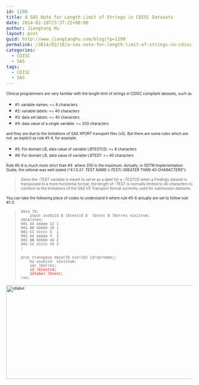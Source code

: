 ```yaml
---
id: 1298
title: A SAS Note for Length Limit of Strings in CDISC Datasets
date: 2014-02-18T23:37:22+00:00
author: Jiangtang Hu
layout: post
guid: http://www.jiangtanghu.com/blog/?p=1298
permalink: /2014/02/18/a-sas-note-for-length-limit-of-strings-in-cdisc-datasets/
categories:
  - CDISC
  - SAS
tags:
  - CDISC
  - SAS
---
```

<font size="1">Clinical programmers are very familiar with the length limit of strings in CDISC compliant datasets, such as</font>

  * <font size="1">#1: variable names: <= 8 characters</font>
  * <font size="1">#2: variable labels: <= 40 characters</font>
  * <font size="1">#3: data set labels: <= 40 characters</font>
  * <font size="1">#4: data value of a single variable: <= 200 characters</font>

<font size="1">and they are due to the limitations of SAS XPORT transport files (v5). But there are some rules which are not&#160; as explicit as rule #1-4, for example,</font>

  * <font size="1">#5: For domain LB, data value of variable LBTESTCD: <= 8 characters</font>
  * <font size="1">#6: For domain LB, data value of variable LBTEST: <= 40 characters</font>

<font size="1">Rule #5-6 is much more strict than #4&#160; where 200 is the maximum. Actually, in SDTM Implementation Guide, the rational was well stated (“<em>4.1.5.3.1&#160; TEST NAME (&#8211;TEST) GREATER THAN 40 CHARACTERS</em>”):</font>

> <font size="1">Since the &#8211;TEST variable is meant to serve as a label for a &#8211;TESTCD when a Findings dataset is transposed to a more horizontal format, the length of &#8211;TEST is normally limited to 40 characters to conform to the limitations of the SAS V5 Transport format currently used for submission datasets.</font>

<font size="1">You can take the following piece of codes to understand it where rule #5-6 actually are set to follow rule #1-2:</font>

> <font size="1" face="Courier New">data lb; <br />&#160;&#160;&#160; input usubjid $ lbtestcd $&#160; lbtest $ lborres visitnum; <br />datalines; <br />001 AA aaaaa 12 1 <br />001 BB bbbbb 20 1 <br />001 CC ccccc 3&#160; 1 <br />001 AA aaaaa 4&#160; 2 <br />001 BB bbbbb 40 2 <br />001 CC ccccc 35 2 <br />;</font>
> 
> <font face="Courier New"><font size="1">proc transpose data=lb out=lb2 (drop=_name_); <br />&#160;&#160;&#160; by usubjid&#160; visitnum; <br />&#160;&#160;&#160; var lborres; <br /></font><font size="1"><font color="#ff0000">&#160;&#160;&#160; id lbtestcd; <br />&#160;&#160;&#160; idlabel lbtest;</font> <br />run;</font></font>

[<font size="1"><img title="idlabel" style="border-top: 0px; border-right: 0px; background-image: none; border-bottom: 0px; float: none; padding-top: 0px; padding-left: 0px; margin: 3px auto 5px; border-left: 0px; display: block; padding-right: 0px" border="0" alt="idlabel" src="http://www.jiangtanghu.com/blog/wp-content/uploads/2014/02/idlabel_thumb.png" width="514" height="253" /></font>](http://www.jiangtanghu.com/blog/wp-content/uploads/2014/02/idlabel.png)
